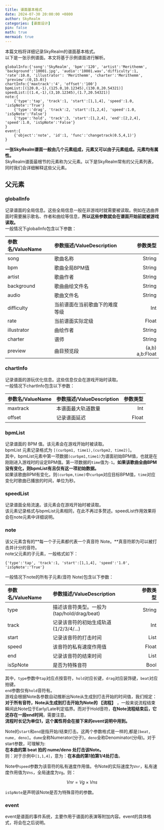 ```yaml
---
title: 谱面基本格式
date: 2024-07-30 20:00:00 +0800
author: SkyRealm
categories: [谱面设计]
pin: false
math: true
mermaid: true
---
```


本篇文档将详细记录SkyRealm的谱面基本格式。  
以下是一张示例谱面。本文将基于示例谱面进行解析。
```
globalInfo:{'song':'SkyRealm', 'bpm':'120', 'artist':'Merithemm', 'background':'10001.jpg', 'audio':'10001.wav','difficulty':1, 'rate':10.0, 'illustrator': 'Merithemm', 'charter':'Merithemm', 'preview':(0,15.0)}
chartInfo:{'maxtrack':'4', 'offset':'100'}
bpmList:[(120.0,-1),(125.0,10.12345),(130.0,20.54321)]
speedList:[(1.4,-1),(3,10.12345),(1.7,20.54321)]
note:{
    {'type':'tap', 'track':1, 'start':[1,1,4], 'speed':1.0, 'isSpNote':'True'}
    {'type':'drag', 'track':2, 'start':[1,2,4], 'speed':1.0, 'isSpNote':'False'}
    {'type':'hold', 'track':3, 'start':[1,2,4], 'end':[2,2,4], 'speed':1.0, 'isSpNote':'False'}
}
event:{
    {'object':'note', 'id':1, 'func':'changetrack(0.5,4,1)'}
}
```

**一张SkyRealm谱面一般由几个元素组成，元素又可以由子元素组成。元素均有属性。**  
SkyRealm谱面最根节的元素称为父元素。以下是SkyRealm常有的父元素列表，同时我们会详细解释这些父元素。  

## 父元素

### **globalInfo**
记录谱面的全局信息。这些全局信息一般在非游戏时就需要被读取。例如在选曲界面时需要展示歌名、作者和曲绘等信息，**所以这些参数就会在谱面开始前就被游戏读取。**  
一般情况下globalInfo包含以下参数：  

| 参数名/ValueName | 参数描述/ValueDescription | 参数类型 |
| :--------------------------- | :--------------- | ------: |
| song | 歌曲名称 | String |
| bpm | 歌曲全局BPM值 | String |
| artist | 歌曲作者 | String |
| background | 歌曲曲绘文件名 | String |
| audio | 歌曲文件名 | String |
| difficulty | 当前谱面在当前歌曲下的难度等级 | Int |
| rate | 当前谱面实际定级 | Float |
| illustrator | 曲绘作者 | String |
| charter | 谱师 | String |
| preview | 曲目预览段 | (a,b) a,b:Float |

### **chartInfo**
记录谱面的游玩优化信息。这些信息仅会在游戏开始时读取。  
一般情况下chartInfo包含以下参数：  

| 参数名/ValueName | 参数描述/ValueDescription | 参数类型 |
| :--------------------------- | :--------------- | ------: |
| maxtrack | 本谱面最大轨道数量 | Int |
| offset | 记录谱面延迟 | Float |

### **bpmList**
记录谱面的 BPM 值。该元素会在游戏开始时被读取。  
bpmList 元素记录格式为 `[(curbpm1, time1),(curbpm2, time2)]`。  
其中，bpmList元素中第一项数据`(curbpm1,time1)`为谱面初始BPM值，也就是在刚刚进入游戏时的设定BPM值。第一项数据的`time`值为`-1`。**如果该歌曲全曲BPM没有变化，则bpmList有且仅有这一项初始数据。**  
如果该歌曲BPM有变化，则`(curbpm,time)`中`curbpm`对应目标BPM值，`time`对应变化时歌曲已播放的时间，单位为秒。  

### **speedList**
记录谱面全局流速。该元素会在游戏开始时被读取。  
该元素记录格式与bpmList元素相同，在此不再过多赘述。speedList作用效果将会在note元素中详细说明。  

### **note**
该父元素含有的**每一个子元素都代表一个真音符 Note。**真音符即为可以被打击并计分的音符。  
note父元素的子元素，一般格式如下：
```
{'type':'tap', 'track':1, 'start':[1,1,4], 'speed':'1.0', 'isSpNote':'True'}
```
一般情况下note的所有子元素(音符 Note)包含以下参数：  

| 参数名/ValueName | 参数描述/ValueDescription | 参数类型 |
| :--------------------------- | :--------------- | ------: |
| type | 描述该音符类型。一般为(tap/hold/drag/beat) | String |
| track | 记录该音符的初始生成轨道(1/2/3/4/...) | Int |
| start | 记录该音符的打击时间 | List |
| speed | 该音符的私有速度作用值 | Float |
| end | 记录该音符的结束时间 | List |
| isSpNote | 是否为特殊音符 | Bool |

其中，`type`参数中`tap`对应点按音符，`hold`对应长键，`drag`对应装饰键，`beat`对应拍键。  
`end`参数仅有`hold`音符有。    
游戏会根据Note各参数自动推断出Note从生成到打击开始的时间值，我们规定：**对于所有音符，Note从生成到打击开始为Note的 【流程】** ，一般来说流程结束瞬间此Note位于Early/Late判定临界。而对于Hold音符，**在Note流程结束后，它还存在一段end时间**，需要注意。  
**流程时长记为单位1，这个属性将会在接下来的event说明中用到。**  

Note的`start`和`end`是指开始/结束打击。这两个参数格式是一样的,都是`[beat, nume, deno]`。`dume`全称Numerator(分子)，`deno`全称Denominator(分母)。对于start参数，可理解为:  
**在本曲的第 beat 拍的 nume/deno 处打击该Note。**  
则：对于示例中`[1,1,4]`，意为：**在本曲的第1拍第1/4处打击**。  

Note中`speed`参数为该音符的私有速度作用值。令Note的实际速度为`Vnr`，私有速度作用值为`Vns`，全局速度为`Vg`。则：  

$$
Vnr = Vg \times Vns
$$

`isSpNote`是声明该Note是否为特殊音符的参数。

### **event**
event是谱面的事件系统，主要作用于谱面的表演等附加内容。event的具体格式，将会在之后说明。